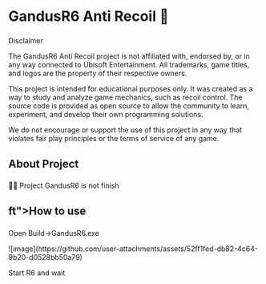 <h1 align="left">GandusR6 Anti Recoil 🔫</h1>

###

<p align="left">Disclaimer

The GandusR6 Anti Recoil project is not affiliated with, endorsed by, or in any way connected to Ubisoft Entertainment. All trademarks, game titles, and logos are the property of their respective owners.

This project is intended for educational purposes only. It was created as a way to study and analyze game mechanics, such as recoil control. The source code is provided as open source to allow the community to learn, experiment, and develop their own programming solutions.

We do not encourage or support the use of this project in any way that violates fair play principles or the terms of service of any game.</p>

###

<h2 align="left">About Project</h2>

###

<p align="left">🐱‍💻 Project GandusR6 is not finish </p>

###

<h2 align="le<img width="501" alt="Bez tytułu" src="https://github.com/user-attachments/assets/fa42927b-6f67-4b8b-b885-16ed115d5330" />
ft">How to use</h2>

###
<div align="left">
<p> Open Build->GandusR6.exe</p>
![image](https://github.com/user-attachments/assets/52ff1fed-db82-4c64-9b20-d0528bb50a79)
<p> Start R6 and wait </p>


</div>

###
